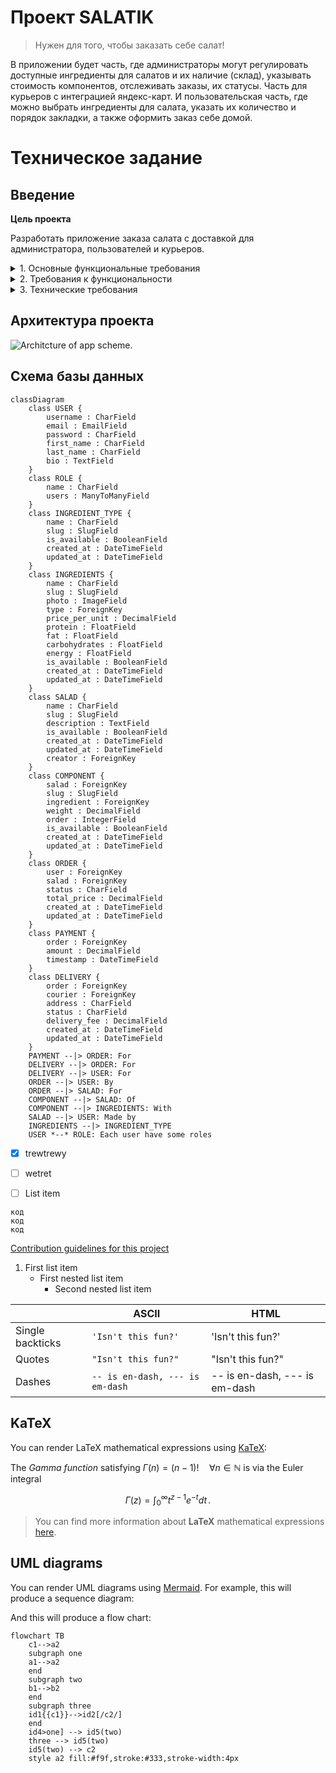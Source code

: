 # Проект SALATIK 

> Нужен для того, чтобы заказать себе салат!

В приложении будет часть, где администраторы могут регулировать доступные ингредиенты для салатов и их наличие (склад), указывать стоимость компонентов, отслеживать заказы, их статусы. Часть для курьеров с интеграцией яндекс-карт. И пользовательская часть, где можно выбрать ингредиенты для салата, указать их количество и порядок закладки, а также оформить заказ себе домой.


# Техническое задание

## Введение

**Цель проекта**

Разработать приложение заказа салата с доставкой для администратора, пользователей и курьеров.

<details>  
<summary>1. Основные функциональные требования</summary>

  
-   Администратор должен иметь возможность управлять компонентами, их наличием и статусом заказов.    
-   Пользователь должен иметь возможность выбирать компоненты, указывать количество и порядок их закладывания, оформлять заказ и просматривать свои заказы.    
-   Курьер должен иметь возможность просматривать данные о заказе, местоположение клиента на карте и обновлять статус заказа.
</details> 
  
  
<details>  
<summary>2. Требования к функциональности</summary>

  
**2.1. Администраторская часть**

-   Авторизация администратора
-   Управление компонентами  
-- *Добавление, редактирование и удаление компонентов с указанием названия, фотографии, описания и массы в наличии.*  
-- *Просмотр списка компонентов с указанием их текущего количества.*
-   Управление заказами
-- *Просмотр списка заказов с указанием статуса и деталей заказа.*
-- *Изменение статуса заказа (например, «в обработке», «готовится», «доставляется», «доставлен», «отменён»).*

**2.2. Пользовательская часть**

- Регистрация и аутентификация пользователей.    
- Просмотр списка доступных компонентов с указанием их массы в наличии.    
- Выбор компонентов, указание количества и порядка их закладывания в салат.    
- Оформление заказа с указанием адреса доставки и выбором оплаты.    
- Просмотр списка собственных заказов с указанием статуса и деталей заказа.

**2.3. Курьерская часть**

- Авторизация курьера.    
- Просмотр списка заказов, которые требуется доставить.    
- Просмотр подробной информации о заказе, включая адрес доставки и контактные данные клиента.    
- Обновление статуса заказа (например, «взят в доставку», «доставлен клиенту»).
</details>


<details>
<summary>3. Технические требования</summary>

  
- Фреймворк: Django.    
- Язык программирования: Python.    
- База данных: PostgreSQL.

- Интерфейс администратора должен быть реализован с использованием специальных представлений (views) и шаблонов (templates).
- Возможность добавления, редактирования и удаления компонентов, указание их наличия (массы на складе), цены (за единицу массы).    
- Возможность управления заказами (просмотр и редактирование статусов).
-  Пользовательский интерфейс должен быть разработан с использованием HTML, CSS и JavaScript. Для упрощения разработки пользовательского интерфейса можно использовать фреймворк Bootstrap или другие CSS-фреймворки.    
- Реализация функциональности выбора компонентов и оформления заказа должна быть выполнена с помощью Django-форм или JavaScript для динамического добавления и удаления компонентов.    
- Для отображения местоположения клиента на карте в курьерской части можно использовать интеграцию с сервисами карт, такими как Google Maps или Яндекс.Карты.    
- Для обработки платежей можно использовать платежные шлюзы, такие как ЮMoney, Сбер или ВК. Интеграция с выбранным платежным шлюзом должна быть выполнена в соответствии с их документацией.    
- Для обновления статуса заказа и отслеживания его выполнения в реальном времени можно использовать WebSocket-соединения или технологию Server-Sent Events (SSE).    
- Приложение должно быть развернуто на сервере с использованием соответствующих настроек и конфигурации для Django приложений.


</details>

## Архитектура проекта

<picture>
  <source media="(prefers-color-scheme: dark)" srcset="http://4qd.ru/architecture.png">
  <source media="(prefers-color-scheme: light)" srcset="http://4qd.ru/architecture.png">
  <img alt="Architcture of app scheme." src="http://4qd.ru/architecture.png">
</picture>


## Схема базы данных

```mermaid
classDiagram
    class USER {
        username : CharField
        email : EmailField
        password : CharField
        first_name : CharField
        last_name : CharField
        bio : TextField
    }
    class ROLE {
        name : CharField
        users : ManyToManyField
    }
    class INGREDIENT_TYPE {
        name : CharField
        slug : SlugField
        is_available : BooleanField
        created_at : DateTimeField
        updated_at : DateTimeField
    }
    class INGREDIENTS {
        name : CharField
        slug : SlugField
        photo : ImageField
        type : ForeignKey
        price_per_unit : DecimalField
        protein : FloatField
        fat : FloatField
        carbohydrates : FloatField
        energy : FloatField
        is_available : BooleanField
        created_at : DateTimeField
        updated_at : DateTimeField
    }
    class SALAD {
        name : CharField
        slug : SlugField
        description : TextField
        is_available : BooleanField
        created_at : DateTimeField
        updated_at : DateTimeField
        creator : ForeignKey
    }
    class COMPONENT {
        salad : ForeignKey
        slug : SlugField
        ingredient : ForeignKey
        weight : DecimalField
        order : IntegerField
        is_available : BooleanField
        created_at : DateTimeField
        updated_at : DateTimeField
    }
    class ORDER {
        user : ForeignKey
        salad : ForeignKey
        status : CharField
        total_price : DecimalField
        created_at : DateTimeField
        updated_at : DateTimeField
    }
    class PAYMENT {
        order : ForeignKey
        amount : DecimalField
        timestamp : DateTimeField
    }
    class DELIVERY {
        order : ForeignKey
        courier : ForeignKey
        address : CharField
        status : CharField
        delivery_fee : DecimalField
        created_at : DateTimeField
        updated_at : DateTimeField
    }
    PAYMENT --|> ORDER: For
    DELIVERY --|> ORDER: For
    DELIVERY --|> USER: For
    ORDER --|> USER: By
    ORDER --|> SALAD: For
    COMPONENT --|> SALAD: Of
    COMPONENT --|> INGREDIENTS: With
    SALAD --|> USER: Made by
    INGREDIENTS --|> INGREDIENT_TYPE
    USER *--* ROLE: Each user have some roles
```





 - [x] trewtrewy
 - [ ] wetret
 - [ ] List item


```
код
код
код
```

[Contribution guidelines for this project](docs/CONTRIBUTING.md)



1. First list item
   - First nested list item
     - Second nested list item










|                |ASCII                          |HTML                         |
|----------------|-------------------------------|-----------------------------|
|Single backticks|`'Isn't this fun?'`            |'Isn't this fun?'            |
|Quotes          |`"Isn't this fun?"`            |"Isn't this fun?"            |
|Dashes          |`-- is en-dash, --- is em-dash`|-- is en-dash, --- is em-dash|


## KaTeX

You can render LaTeX mathematical expressions using [KaTeX](https://khan.github.io/KaTeX/):

The *Gamma function* satisfying $\Gamma(n) = (n-1)!\quad\forall n\in\mathbb N$ is via the Euler integral

$$
\Gamma(z) = \int_0^\infty t^{z-1}e^{-t}dt\,.
$$

> You can find more information about **LaTeX** mathematical expressions [here](http://meta.math.stackexchange.com/questions/5020/mathjax-basic-tutorial-and-quick-reference).


## UML diagrams

You can render UML diagrams using [Mermaid](https://mermaidjs.github.io/). For example, this will produce a sequence diagram:


And this will produce a flow chart:

```mermaid
flowchart TB
    c1-->a2
    subgraph one 
    a1-->a2
    end
    subgraph two 
    b1-->b2
    end
    subgraph three
    id1{{c1}}-->id2[/c2/]
    end
    id4>one] --> id5(two)
    three --> id5(two)
    id5(two) --> c2
    style a2 fill:#f9f,stroke:#333,stroke-width:4px
```
